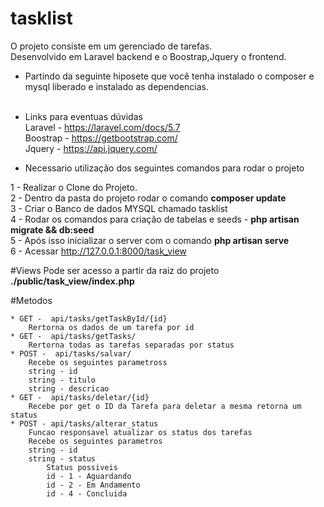 # tasklist
O projeto consiste em um gerenciado de tarefas.<br>
Desenvolvido em Laravel backend e o Boostrap,Jquery o frontend.



* Partindo da seguinte hiposete que você tenha instalado o composer e mysql liberado e instalado as dependencias.<br><br>
* Links para eventuas dúvidas<br>
    Laravel  - https://laravel.com/docs/5.7<br>
    Boostrap - https://getbootstrap.com/<br>
    Jquery   - https://api.jquery.com/<br>

* Necessario utilização dos seguintes comandos para rodar o projeto<br>

1 - Realizar o Clone do Projeto.<br>
2 - Dentro da pasta do projeto rodar o comando <b>composer update</b><br>
3 - Criar o Banco de dados MYSQL chamado tasklist<br>
4 - Rodar os comandos para criação de tabelas e seeds - <b>php artisan migrate && db:seed </b><br>
5 - Após isso inicializar o server com o comando <b>php artisan serve</b><br>
6 - Acessar http://127.0.0.1:8000/task_view <br>


#Views
    Pode ser acesso a partir da raiz do projeto <b>./public/task_view/index.php </b>



#Metodos


    * GET -  api/tasks/getTaskById/{id} 
        Rertorna os dados de um tarefa por id
    * GET -  api/tasks/getTasks/
        Rertorna todas as tarefas separadas por status
    * POST -  api/tasks/salvar/
        Recebe os seguintes parametross
        string - id 
        string - titulo
        string - descricao      
    * GET -  api/tasks/deletar/{id} 
        Recebe por get o ID da Tarefa para deletar a mesma retorna um status
    * POST - api/tasks/alterar_status
        Funcao responsavel atualizar os status dos tarefas
        Recebe os seguintes parametros
        string - id 
        string - status
            Status possiveis
            id - 1 - Aguardando 
            id - 2 - Em Andamento
            id - 4 - Concluida



